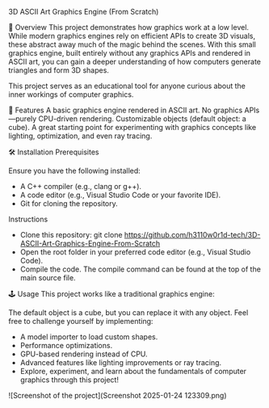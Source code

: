 3D ASCII Art Graphics Engine (From Scratch)

🌟 Overview
  This project demonstrates how graphics work at a low level. While modern graphics engines rely on efficient APIs to create 3D visuals, these abstract away much of the magic behind the scenes. With this small graphics engine, built entirely without any graphics APIs and rendered in ASCII art, you can gain a deeper understanding of how computers generate triangles and form 3D shapes.
  
  This project serves as an educational tool for anyone curious about the inner workings of computer graphics.

🚀 Features
  A basic graphics engine rendered in ASCII art.
  No graphics APIs—purely CPU-driven rendering.
  Customizable objects (default object: a cube).
  A great starting point for experimenting with graphics concepts like lighting, optimization, and even ray tracing.
  
🛠️ Installation
  Prerequisites
  
  Ensure you have the following installed:
  
  - A C++ compiler (e.g., clang or g++).
  - A code editor (e.g., Visual Studio Code or your favorite IDE).
  - Git for cloning the repository.
  
  Instructions
  
  - Clone this repository: git clone https://github.com/h3110w0r1d-tech/3D-ASCII-Art-Graphics-Engine-From-Scratch
  - Open the root folder in your preferred code editor (e.g., Visual Studio Code).
  - Compile the code. The compile command can be found at the top of the main source file.

🕹️ Usage
  This project works like a traditional graphics engine:

  The default object is a cube, but you can replace it with any object.
  Feel free to challenge yourself by implementing:
  - A model importer to load custom shapes.
  - Performance optimizations.
  - GPU-based rendering instead of CPU.
  - Advanced features like lighting improvements or ray tracing.
  - Explore, experiment, and learn about the fundamentals of computer graphics through this project!


![Screenshot of the project](Screenshot 2025-01-24 123309.png)
